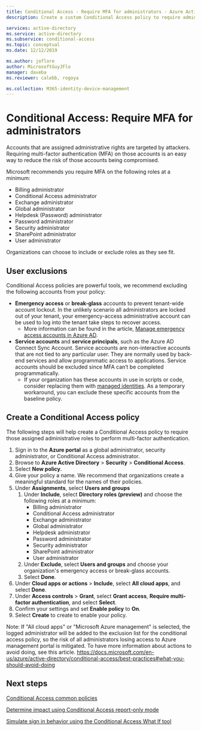 ```yaml
---
title: Conditional Access - Require MFA for administrators - Azure Active Directory
description: Create a custom Conditional Access policy to require administrators to perform multi-factor authentication

services: active-directory
ms.service: active-directory
ms.subservice: conditional-access
ms.topic: conceptual
ms.date: 12/12/2019

ms.author: joflore
author: MicrosoftGuyJFlo
manager: daveba
ms.reviewer: calebb, rogoya

ms.collection: M365-identity-device-management
---
```

# Conditional Access: Require MFA for administrators

Accounts that are assigned administrative rights are targeted by attackers. Requiring multi-factor authentication (MFA) on those accounts is an easy way to reduce the risk of those accounts being compromised.

Microsoft recommends you require MFA on the following roles at a minimum:

* Billing administrator
* Conditional Access administrator
* Exchange administrator
* Global administrator
* Helpdesk (Password) administrator
* Password administrator
* Security administrator
* SharePoint administrator
* User administrator

Organizations can choose to include or exclude roles as they see fit.

## User exclusions

Conditional Access policies are powerful tools, we recommend excluding the following accounts from your policy:

* **Emergency access** or **break-glass** accounts to prevent tenant-wide account lockout. In the unlikely scenario all administrators are locked out of your tenant, your emergency-access administrative account can be used to log into the tenant take steps to recover access.
   * More information can be found in the article, [Manage emergency access accounts in Azure AD](../users-groups-roles/directory-emergency-access.md).
* **Service accounts** and **service principals**, such as the Azure AD Connect Sync Account. Service accounts are non-interactive accounts that are not tied to any particular user. They are normally used by back-end services and allow programmatic access to applications. Service accounts should be excluded since MFA can’t be completed programmatically.
   * If your organization has these accounts in use in scripts or code, consider replacing them with [managed identities](../managed-identities-azure-resources/overview.md). As a temporary workaround, you can exclude these specific accounts from the baseline policy.

## Create a Conditional Access policy

The following steps will help create a Conditional Access policy to require those assigned administrative roles to perform multi-factor authentication.

1. Sign in to the **Azure portal** as a global administrator, security administrator, or Conditional Access administrator.
1. Browse to **Azure Active Directory** > **Security** > **Conditional Access**.
1. Select **New policy**.
1. Give your policy a name. We recommend that organizations create a meaningful standard for the names of their policies.
1. Under **Assignments**, select **Users and groups**
   1. Under **Include**, select **Directory roles (preview)** and choose the following roles at a minimum:
      * Billing administrator
      * Conditional Access administrator
      * Exchange administrator
      * Global administrator
      * Helpdesk administrator
      * Password administrator
      * Security administrator
      * SharePoint administrator
      * User administrator
   1. Under **Exclude**, select **Users and groups** and choose your organization's emergency access or break-glass accounts. 
   1. Select **Done**.
1. Under **Cloud apps or actions** > **Include**, select **All cloud apps**, and select **Done**.
1. Under **Access controls** > **Grant**, select **Grant access**, **Require multi-factor authentication**, and select **Select**.
1. Confirm your settings and set **Enable policy** to **On**.
1. Select **Create** to create to enable your policy.

Note: If "All cloud apps" or "Microsoft Azure management" is selected, the logged administrator will be added to the exclusion list for the conditional access policy, so the risk of all administrators losing access to Azure management portal is mitigated. To have more information about actions to avoid doing, see this article. https://docs.microsoft.com/en-us/azure/active-directory/conditional-access/best-practices#what-you-should-avoid-doing

## Next steps

[Conditional Access common policies](concept-conditional-access-policy-common.md)

[Determine impact using Conditional Access report-only mode](howto-conditional-access-report-only.md)

[Simulate sign in behavior using the Conditional Access What If tool](troubleshoot-conditional-access-what-if.md)
